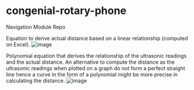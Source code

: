 # congenial-rotary-phone
Navigation Module Repo

Equation to derive actual distance based on a linear relationship (computed on Excel).
![image](https://github.com/user-attachments/assets/684937ce-be8c-4fcb-ab45-cd92dea6ad47)

Polynomial equation that derives the relationship of the ultrasonic readings and the actual distance.
An alternative to compute the distance as the ultrasonic readings when plotted on a graph do not form a perfect straight line hence a curve in the form of a polynomial might be more precise in calculating the distance.
![image](https://github.com/user-attachments/assets/e7068401-4b67-40fb-93eb-ac3cdbba1150)

